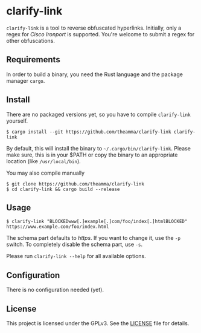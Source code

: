 # clarify-link

`clarify-link` is a tool to reverse obfuscated hyperlinks. Initially, only a regex for *Cisco Ironport* is supported. You're welcome to submit a regex for other obfuscations. 

## Requirements
In order to build a binary, you need the Rust language and the package manager `cargo`.  

## Install
There are no packaged versions yet, so you have to compile `clarify-link` yourself.
```
$ cargo install --git https://github.com/theamma/clarify-link clarify-link
```
By default, this will install the binary to `~/.cargo/bin/clarify-link`. Please make sure, this is in your $PATH or copy the binary to an appropriate location (like `/usr/local/bin`).

You may also compile manually
```
$ git clone https://github.com/theamma/clarify-link
$ cd clarify-link && cargo build --release
```

## Usage
```
$ clarify-link "BLOCKEDwww[.]example[.]com/foo/index[.]htmlBLOCKED"
https://www.example.com/foo/index.html
```
The schema part defaults to *https*. If you want to change it, use the `-p` switch. To completely disable the schema part, use `-s`. 

Please run `clarify-link --help` for all available options.

## Configuration
There is no configuration needed (yet). 

## License 
This project is licensed under the GPLv3. See the [LICENSE](LICENSE) file for details.
